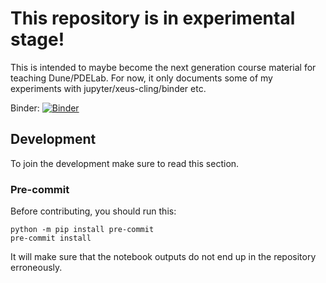 # This repository is in experimental stage!

This is intended to maybe become the next generation course material
for teaching Dune/PDELab. For now, it only documents some of my
experiments with jupyter/xeus-cling/binder etc.

Binder: [![Binder](https://mybinder.org/badge_logo.svg)](https://mybinder.org/v2/gh/dokempf/dune-jupyter-course/master)

## Development

To join the development make sure to read this section.

### Pre-commit

Before contributing, you should run this:

```
python -m pip install pre-commit
pre-commit install
```

It will make sure that the notebook outputs do not end up in the repository erroneously.
